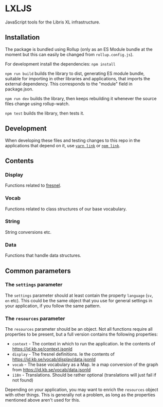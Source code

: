 # LXLJS
JavaScript tools for the Libris XL infrastructure.

## Installation

The package is bundled using Rollup (only as an ES Module bundle at the moment but this can easily be changed from `rollup.config.js`).

For development install the dependencies: `npm install`

`npm run build` builds the library to dist, generating ES module bundle, suitable for importing in other libraries and applications, that imports the external dependency. This corresponds to the "module" field in package.json.

`npm run dev` builds the library, then keeps rebuilding it whenever the source files change using rollup-watch.

`npm test` builds the library, then tests it.

## Development

When developing these files and testing changes to this repo in the applications that depend on it, use [`yarn link`]((https://classic.yarnpkg.com/en/docs/cli/link)) or [`npm link`](https://docs.npmjs.com/cli/v7/commands/npm-link).

## Contents

### Display

Functions related to [fresnel](https://www.w3.org/2005/04/fresnel-info/manual/).

### Vocab

Functions related to class structures of our base vocabulary.

### String

String conversions etc.

### Data

Functions that handle data structures.

## Common parameters

### The `settings` parameter

The `settings` parameter should at least contain the property `language` (`sv`, `en` etc). This could be the same object that you use for general settings in your application, if you follow the same pattern.

### The `resources` parameter

The `resources` parameter should be an object. Not all functions require all properties to be present, but a full version contains the following properties:

* `context` - The context in which to run the application. Ie the contents of https://id.kb.se/context.jsonld
* `display` - The fresnel definitions. Ie the contents of https://id.kb.se/vocab/display/data.jsonld
* `vocab` - The base vocabulary as a Map. Ie a map conversion of the graph from https://id.kb.se/vocab/data.jsonld
* `i18n` - Translations. Should be rather optional (translations will just fail if not found)

Depending on your application, you may want to enrich the `resources` object with other things. This is generally not a problem, as long as the properties mentioned above aren't used for this.